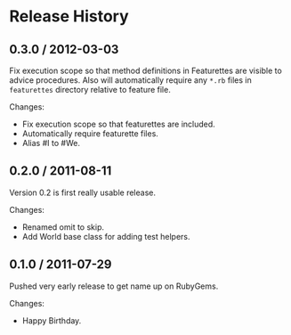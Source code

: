 # Release History

## 0.3.0 / 2012-03-03

Fix execution scope so that method definitions in Featurettes
are visible to advice procedures. Also will automatically require
any `*.rb` files in `featurettes` directory relative to feature
file.

Changes:

* Fix execution scope so that featurettes are included.
* Automatically require featurette files.
* Alias #I to #We.


## 0.2.0 / 2011-08-11

Version 0.2 is first really usable release.

Changes:

* Renamed omit to skip.
* Add World base class for adding test helpers.


## 0.1.0 / 2011-07-29

Pushed very early release to get name up on RubyGems.

Changes:

* Happy Birthday.

